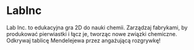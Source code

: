 # LabInc
Lab Inc. to edukacyjna gra 2D do nauki chemii. Zarządzaj fabrykami, by produkować pierwiastki i łącz je, tworząc nowe związki chemiczne. Odkrywaj tablicę Mendelejewa przez angażującą rozgrywkę!
